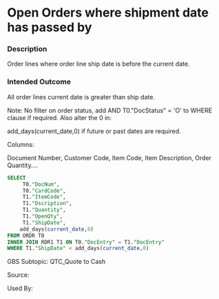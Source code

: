 # Open Orders where shipment date has passed by

### Description

​Order lines where order line ship date is before the current date.

### Intended Outcome

​All order lines current date is greater than ship date.


Note: No filter on order status, add AND T0."DocStatus" = 'O' to WHERE clause if required. Also alter the 0 in:

add_days(current_date,0) if future or past dates are required.

Columns:

Document Number, Customer Code, Item Code, Item Description, Order Quantity….

```sql
SELECT
	 T0."DocNum",
	 T0."CardCode",
	 T1."ItemCode",
	 T1."Dscription",
	 T1."Quantity",
	 T1."OpenQty",
	 T1."ShipDate",
	add_days(current_date,0)
FROM ORDR T0
INNER JOIN RDR1 T1 ON T0."DocEntry" = T1."DocEntry"
WHERE T1."ShipDate" < add_days(current_date,0)
```

GBS Subtopic: QTC_Quote to Cash

Source:

Used By:
